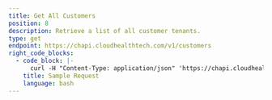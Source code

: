 ```yaml
---
title: Get All Customers
position: 8
description: Retrieve a list of all customer tenants.
type: get
endpoint: https://chapi.cloudhealthtech.com/v1/customers
right_code_blocks:
  - code_block: |-
      curl -H "Content-Type: application/json" 'https://chapi.cloudhealthtech.com/v1/customers?api_key=<your_api_key>"
    title: Sample Request
    language: bash
---
```

